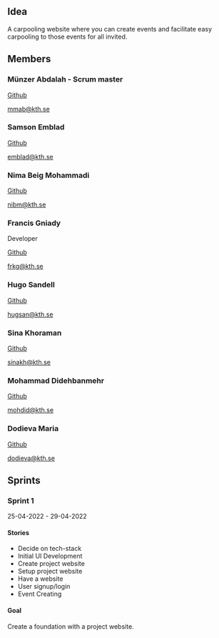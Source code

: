 ## Idea

A carpooling website where you can create events and facilitate easy carpooling to those events for all invited.

## Members

### Münzer Abdalah - Scrum master

[Github](https://github.com/munzer1993)

[mmab@kth.se](mailto:mmab@kth.se)

### Samson Emblad

[Github](https://github.com/samsonsin)

[emblad@kth.se](mailto:emblad@kth.se)

### Nima Beig Mohammadi

[Github](https://github.com/nibim)

[nibm@kth.se](mailto:nibm@kth.se)

### Francis Gniady

Developer

[Github](https://github.com/volcanocookies)

[frkg@kth.se](mailto:frkg@kth.se)

### Hugo Sandell

[Github](https://github.com/HugoSandell)

[hugsan@kth.se](mailto:hugsan@kth.se)

### Sina Khoraman

[Github](https://github.com/SKFrozenCloud)

[sinakh@kth.se](mailto:sinakh@kth.se)

### Mohammad Didehbanmehr

[Github](https://github.com/mdidehbanmehr)

[mohdid@kth.se](mailto:mohdid@kth.se)

### Dodieva Maria

[Github](https://github.com/Magma980)

[dodieva@kth.se](mailto:dodieva@kth.se)

## Sprints

### Sprint 1

25-04-2022 - 29-04-2022

#### Stories

-   Decide on tech-stack
-   Initial UI Development
-   Create project website
-   Setup project website
-   Have a website
-   User signup/login
-   Event Creating

#### Goal

Create a foundation with a project website.
